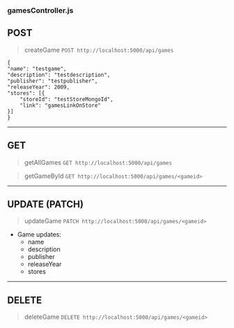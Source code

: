 ### gamesController.js
## POST
> createGame
`POST http://localhost:5000/api/games`
```
{
"name": "testgame",
"description": "testdescription",
"publisher": "testpublisher",
"releaseYear": 2009,
"stores": [{
    "storeId": "testStoreMongoId",
    "link": "gamesLinkOnStore"
}]
}
```
---
## GET
> getAllGames
`GET http://localhost:5000/api/games`

> getGameById
`GET http://localhost:5000/api/games/<gameid>`
---

## UPDATE (PATCH)
> updateGame
`PATCH http://localhost:5000/api/games/<gameid>`
- Game updates:
    - name
    - description
    - publisher
    - releaseYear
    - stores

---
## DELETE
> deleteGame
`DELETE http://localhost:5000/api/games/<gameid>`

